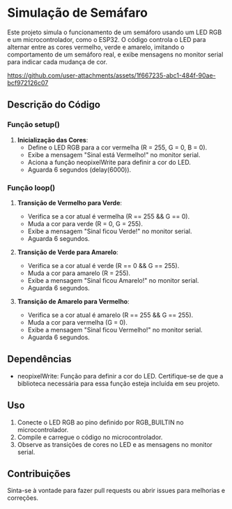 # Simulação de Semáfaro

Este projeto simula o funcionamento de um semáforo usando um LED RGB e um microcontrolador, como o ESP32. O código controla o LED para alternar entre as cores vermelho, verde e amarelo, imitando o comportamento de um semáforo real, e exibe mensagens no monitor serial para indicar cada mudança de cor.

https://github.com/user-attachments/assets/1f667235-abc1-484f-90ae-bcf972126c07


## Descrição do Código

### Função setup()

1. **Inicialização das Cores**:
   - Define o LED RGB para a cor vermelha (R = 255, G = 0, B = 0).
   - Exibe a mensagem "Sinal está Vermelho!" no monitor serial.
   - Aciona a função neopixelWrite para definir a cor do LED.
   - Aguarda 6 segundos (delay(6000)).

### Função loop()

1. **Transição de Vermelho para Verde**:
   - Verifica se a cor atual é vermelha (R == 255 && G == 0).
   - Muda a cor para verde (R = 0, G = 255).
   - Exibe a mensagem "Sinal ficou Verde!" no monitor serial.
   - Aguarda 6 segundos.

2. **Transição de Verde para Amarelo**:
   - Verifica se a cor atual é verde (R == 0 && G == 255).
   - Muda a cor para amarelo (R = 255).
   - Exibe a mensagem "Sinal ficou Amarelo!" no monitor serial.
   - Aguarda 6 segundos.

3. **Transição de Amarelo para Vermelho**:
   - Verifica se a cor atual é amarelo (R == 255 && G == 255).
   - Muda a cor para vermelha (G = 0).
   - Exibe a mensagem "Sinal ficou Vermelho!" no monitor serial.
   - Aguarda 6 segundos.

## Dependências

- neopixelWrite: Função para definir a cor do LED. Certifique-se de que a biblioteca necessária para essa função esteja incluída em seu projeto.

## Uso

1. Conecte o LED RGB ao pino definido por RGB_BUILTIN no microcontrolador.
2. Compile e carregue o código no microcontrolador.
3. Observe as transições de cores no LED e as mensagens no monitor serial.



## Contribuições

Sinta-se à vontade para fazer pull requests ou abrir issues para melhorias e correções.
